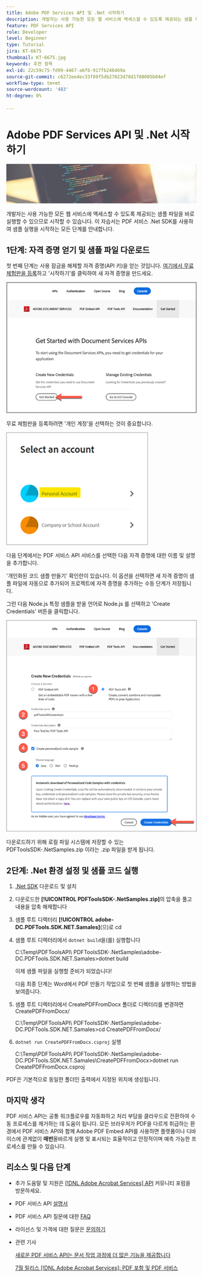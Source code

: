 ```yaml
---
title: Adobe PDF Services API 및 .Net 시작하기
description: 개발자는 사용 가능한 모든 웹 서비스에 액세스할 수 있도록 제공되는 샘플 파일을 바로 실행할 수 있으므로 시작할 수 있습니다
feature: PDF Services API
role: Developer
level: Beginner
type: Tutorial
jira: KT-6675
thumbnail: KT-6675.jpg
keywords: 추천 항목
exl-id: 22c59c75-fd99-4467-a6f6-917fb246469a
source-git-commit: c6272ee4ec33f89f5db27023d78d1f08005b04ef
workflow-type: tm+mt
source-wordcount: '483'
ht-degree: 0%

---
```


# Adobe PDF Services API 및 .Net 시작하기

![PDF 영웅 이미지 만들기](assets/GettingStartedJava_hero.jpg)

개발자는 사용 가능한 모든 웹 서비스에 액세스할 수 있도록 제공되는 샘플 파일을 바로 실행할 수 있으므로 시작할 수 있습니다. 이 자습서는 PDF 서비스 .Net SDK를 사용하여 샘플 실행을 시작하는 모든 단계를 안내합니다.

## 1단계: 자격 증명 얻기 및 샘플 파일 다운로드

첫 번째 단계는 사용 잠금을 해제할 자격 증명(API 키)을 얻는 것입니다. [여기에서 무료 체험판을 등록](https://www.adobe.io/apis/documentcloud/dcsdk/gettingstarted.html)하고 &#39;시작하기&#39;를 클릭하여 새 자격 증명을 만드세요.

![단계 1](assets/GettingStartedJava_step1.png)

무료 체험판을 등록하려면 &#39;개인 계정&#39;을 선택하는 것이 중요합니다.

![개인](assets/GettingStartedJava_personal.png)

다음 단계에서는 PDF 서비스 API 서비스를 선택한 다음 자격 증명에 대한 이름 및 설명을 추가합니다.

&#39;개인화된 코드 샘플 만들기&#39; 확인란이 있습니다. 이 옵션을 선택하면 새 자격 증명이 샘플 파일에 자동으로 추가되어 프로젝트에 자격 증명을 추가하는 수동 단계가 저장됩니다.

그런 다음 Node.js 특정 샘플을 받을 언어로 Node.js 를 선택하고 &#39;Create Credentials&#39; 버튼을 클릭합니다.

![자격 증명](assets/GettingStartedJava_credentials.png)

다운로드하기 위해 로컬 파일 시스템에 저장할 수 있는 PDFToolsSDK-.NetSamples.zip 이라는 .zip 파일을 받게 됩니다.

## 2단계: .Net 환경 설정 및 샘플 코드 실행

1. [.Net SDK](https://dotnet.microsoft.com/learn/dotnet/hello-world-tutorial/install) 다운로드 및 설치
1. 다운로드한 **[!UICONTROL PDFToolsSDK-.NetSamples.zip]**&#x200B;의 압축을 풀고 내용을 압축 해제합니다
1. 샘플 루트 디렉터리 **[!UICONTROL adobe-DC.PDFTools.SDK.NET.Samales]**(으)로 cd
1. 샘플 루트 디렉터리에서 `dotnet build`을(를) 실행합니다

   C:\Temp\PDFToolsAPI\ PDFToolsSDK-.NetSamples\adobe-DC.PDFTools.SDK.NET.Samales>dotnet build

   이제 샘플 파일을 실행할 준비가 되었습니다!

   다음 최종 단계는 Word에서 PDF 만들기 작업으로 첫 번째 샘플을 실행하는 방법을 보여줍니다.

1. 샘플 루트 디렉터리에서 CreatePDFFromDocx 폴더로 디렉터리를 변경하면 CreatePDFFromDocx/

   C:\Temp\PDFToolsAPI\ PDFToolsSDK-.NetSamples\adobe-DC.PDFTools.SDK.NET.Samales>cd CreatePDFFromDocx/

1. `dotnet run CreatePDFFromDocx.csproj` 실행

   C:\Temp\PDFToolsAPI\ PDFToolsSDK-.NetSamples\adobe-DC.PDFTools.SDK.NET.Samales\CreatePDFFromDocx>dotnet run CreatePDFFromDocx.csproj

PDF은 기본적으로 동일한 폴더인 출력에서 지정된 위치에 생성됩니다.

## 마지막 생각

PDF 서비스 API는 공통 워크플로우를 자동화하고 처리 부담을 클라우드로 전환하여 수동 프로세스를 제거하는 데 도움이 됩니다. 모든 브라우저가 PDF을 다르게 취급하는 환경에서 PDF 서비스 API와 함께 Adobe PDF Embed API를 사용하면 플랫폼이나 디바이스에 관계없이 **매번**&#x200B;올바르게 실행 및 표시되는 효율적이고 안정적이며 예측 가능한 프로세스를 만들 수 있습니다.

## 리소스 및 다음 단계

* 추가 도움말 및 지원은 [[!DNL Adobe Acrobat Services] API](https://community.adobe.com/t5/document-cloud-sdk/bd-p/Document-Cloud-SDK?page=1&amp;sort=latest_replies&amp;filter=all) 커뮤니티 포럼을 방문하세요.

* PDF 서비스 API [설명서](https://www.adobe.com/go/pdftoolsapi_doc)

* PDF 서비스 API 질문에 대한 [FAQ](https://community.adobe.com/t5/contentarchivals/contentarchivedpage/message-uid/10726197)

* 라이선스 및 가격에 대한 질문은 [문의하기](https://www.adobe.com/go/pdftoolsapi_requestform)

* 관련 기사

  [새로운 PDF 서비스 API는 문서 작업 과정에 더 많은 기능을 제공합니다](https://community.adobe.com/t5/acrobat-services-api-discussions/new-pdf-tools-api-brings-more-capabilities-for-document-services/m-p/11294170)

  [7월 릴리스 [!DNL Adobe Acrobat Services]: PDF 포함 및 PDF 서비스](https://medium.com/adobetech/july-release-of-adobe-document-services-pdf-embed-and-pdf-tools-17211bf7776d)
